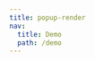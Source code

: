 ```yaml
---
title: popup-render
nav:
  title: Demo
  path: /demo
---
```


<code src="../../examples/popup-render.tsx"></code>
